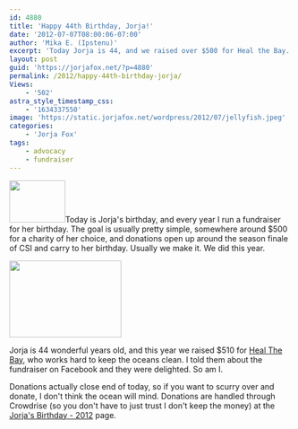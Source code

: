 ```yaml
---
id: 4880
title: 'Happy 44th Birthday, Jorja!'
date: '2012-07-07T08:00:06-07:00'
author: 'Mika E. (Ipstenu)'
excerpt: 'Today Jorja is 44, and we raised over $500 for Heal the Bay. We all rock.'
layout: post
guid: 'https://jorjafox.net/?p=4880'
permalink: /2012/happy-44th-birthday-jorja/
Views:
    - '502'
astra_style_timestamp_css:
    - '1634337550'
image: 'https://static.jorjafox.net/wordpress/2012/07/jellyfish.jpeg'
categories:
    - 'Jorja Fox'
tags:
    - advocacy
    - fundraiser
---
```


<a href="https://jorjafox.net/?attachment_id=4881" rel="attachment wp-att-4881"><img class="alignleft size-thumbnail wp-image-4881" title="jellyfish" src="//static.jorjafox.net/wordpress/2012/07/jellyfish-210x140.jpeg" alt="" width="100" height="75" /></a>Today is Jorja's birthday, and every year I run a fundraiser for her birthday. The goal is usually pretty simple, somewhere around $500 for a charity of her choice, and donations open up around the season finale of CSI and carry to her birthday. Usually we make it. We did this year.

<a href="http://www.crowdrise.com/jfo-bday2012/" rel="attachment wp-att-4882"><img class="aligncenter size-full wp-image-4882" title="raised" src="//static.jorjafox.net/wordpress/2012/07/raised.png" alt="" width="200" height="137" /></a>

Jorja is 44 wonderful years old, and this year we raised $510 for <a href="http://www.healthebay.org/">Heal The Bay</a>, who works hard to keep the oceans clean. I told them about the fundraiser on Facebook and they were delighted. So am I.

Donations actually close end of today, so if you want to scurry over and donate, I don't think the ocean will mind. Donations are handled through Crowdrise (so you don't have to just trust I don't keep the money) at the <a href="http://www.crowdrise.com/jfo-bday2012/">Jorja's Birthday - 2012</a> page.
